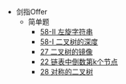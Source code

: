 * 剑指Offer
    * 简单题
        * [58-II 左旋字符串](offer/Offer-58-II.md)
        * [58-I 二叉树的深度](offer/Offer-55-I.md)
        * [27 二叉树的镜像](offer/Offer-27.md)
        * [22 链表中倒数第k个节点](offer/Offer-22.md)
        * [28 对称的二叉树](offer/Offer-28.md)